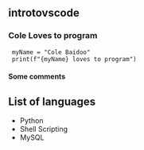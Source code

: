 ## introtovscode

### Cole Loves to program

```
 myName = "Cole Baidoo"
 print(f"{myName} loves to program")

```

#### Some comments

## List of languages
- Python
- Shell Scripting
- MySQL